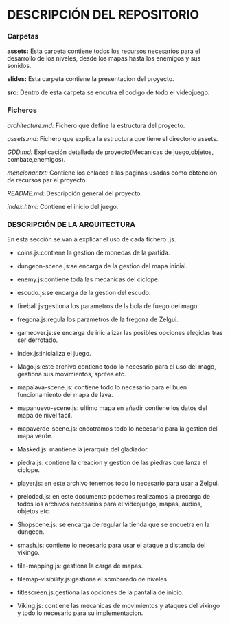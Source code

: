 # DESCRIPCIÓN DEL REPOSITORIO
### Carpetas
  **assets:** Esta carpeta contiene todos los recursos necesarios para el desarrollo de los niveles, desde los mapas hasta los enemigos y sus sonidos.
  
  **slides:** Esta carpeta contiene la presentacion del proyecto.
  
  **src:** Dentro de esta carpeta se encutra el codigo de todo el videojuego.

### Ficheros
 _architecture.md:_ Fichero que define la estructura del proyecto. 
 
 _assets.md:_ Fichero que explica la estructura que tiene el directorio assets.
 
_GDD.md:_ Explicación detallada de proyecto(Mecanicas de juego,objetos, combate,enemigos).

 _mencionar.txt:_ Contiene los enlaces a las paginas usadas como obtencion de recursos par el proyecto.
 
 _README.md:_ Descripción general del proyecto.
 
 _index.html:_ Contiene el inicio del juego.
 
### DESCRIPCIÓN DE LA ARQUITECTURA

En esta sección se van a explicar el uso de cada fichero .js.
+ coins.js:contiene la gestion de monedas de la partida.

+ dungeon-scene.js:se encarga de la gestion del mapa inicial.

+ enemy.js:contiene toda las mecanicas del ciclope.

+ escudo.js:se encarga de la gestion del escudo.

+ fireball.js:gestiona los parametros de ls bola de fuego del mago.

+ fregona.js:regula los parametros de la fregona de Zelgui.

+ gameover.js:se encarga de inicializar las posibles opciones elegidas tras ser derrotado.

+ index.js:inicializa el juego.

+ Mago.js:este archivo contiene todo lo necesario para el uso del mago, gestiona sus movimientos, sprites etc.

+ mapalava-scene.js: contiene todo lo necesario para el buen funcionamiento del mapa de lava.

+ mapanuevo-scene.js: ultimo mapa en añadir contiene los datos del mapa de nivel facil.

+ mapaverde-scene.js: encotramos todo lo necesario para la gestion del mapa verde.

+ Masked.js: mantiene la jerarquia del gladiador.

+ piedra.js: contiene la creacion y gestion de las piedras que lanza el ciclope.

+ player.js: en este archivo tenemos todo lo necesario para usar a Zelgui.

+ prelodad.js: en este documento podemos realizamos la precarga de todos los archivos necesarios para el videojuego, mapas, audios, objetos etc.

+ Shopscene.js: se encarga de regular la tienda que se encuetra en la dungeon.

+ smash.js: contiene lo necesario para usar el ataque a distancia del vikingo.

+ tile-mapping.js: gestiona la carga de mapas.

+ tilemap-visibility.js:gestiona el sombreado de niveles.

+ titlescreen.js:gestiona las opciones de la pantalla de inicio.

+ Viking.js: contiene las mecanicas de movimientos y ataques del vikingo y todo lo necesario para su implementacion.

      

